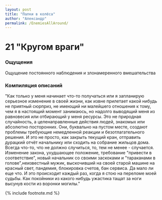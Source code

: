 ```yaml
---
layout: post
title: "Палки в колёса"
author: "Александр"
permalink: /EnemiesAllAround/
---
```


# 21 "Кругом враги"

### Ощущения
Ощущение постоянного наблюдения и злонамеренного вмешательства

### Компиляция описаний
"Как только у меня начинает что-то получаться или я запланирую серьезное изменение в своей жизни, как извне прилетает какой нибудь не приятный сюрприз, не имеющий ни малейшего отношения к тому, чем я в настоящий момент занимаюсь, но надолго выводящий меня из равновесия или отбирающий у меня ресурсы. Это не природная случайность, а целенаправленные действия людей, знакомых или абсолютно посторонних. Они, буквально на пустом месте, создают проблемы требующие немедленной реакции и безотлагательного решения. И это не просто, как закрыть текущий кран, отправить дурацкий отчёт начальнику или сходить на собрание жильцов дома. Всегда что-то, что не должно случиться, то, тем не менее - случается. Изменение закона, ухудшающее положение, требование "привести в соответствие", новый начальник со своими заскоками и "тараканами в голове",неизвестный мужик, выскочивший на своей старой машине на красный свет, пандемия, блокировка счетов, бан сервиса. Да мало ли еще что. И это происходит каждый раз, когда я стою на переломе моей судьбы. Как покойники из какого нибудь ужастика тащат за ноги высунув кости из воронки могилы." 

{% include footnote.md %}
